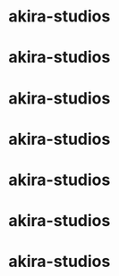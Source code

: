 # akira-studios
# akira-studios
# akira-studios
# akira-studios
# akira-studios
# akira-studios
# akira-studios
